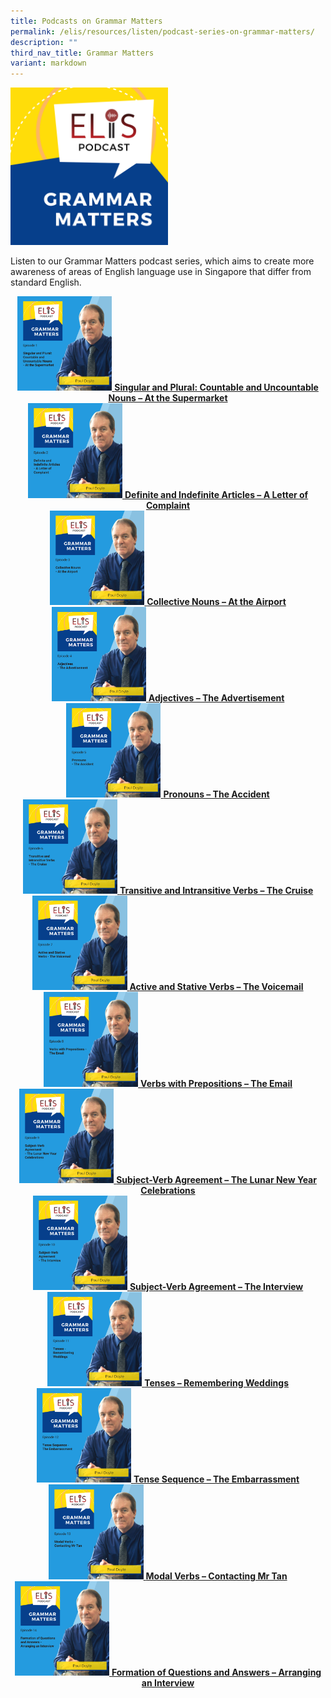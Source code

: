 ```yaml
---
title: Podcasts on Grammar Matters
permalink: /elis/resources/listen/podcast-series-on-grammar-matters/
description: ""
third_nav_title: Grammar Matters
variant: markdown
---
```

<img src="/images/final-elis-series-podcast-artwork-2021-1.png" style="width:50%">
		 
Listen to our Grammar Matters podcast series, which aims to create more awareness of areas of English language use in Singapore that differ from standard English.

<center>
<a href="/elis/resources/listen/singular-and-plural-countable-and-uncountable-nouns-at-the-supermarket/">
<img src="/images/gm-episode-1.png" style="width:30%">
<b>Singular and Plural: Countable and Uncountable Nouns – At the Supermarket</b>
</a>
</center>

<center>
<a href="/elis/resources/listen/definite-and-indefinite-articles-a-letter-of-complaint/">
<img src="/images/27.png" style="width:30%">
<b>Definite and Indefinite Articles – A Letter of Complaint</b>
</a>
</center>

<center>
<a href="/elis/resources/listen/podcast-series-on-grammar-matters/collective-nouns-at-the-airport/">
<img src="/images/7-september_tla-and-swi-ci-thumbnails-w-title-only-6.png" style="width:30%">
<b>Collective Nouns – At the Airport</b>
</a>
</center>

<center>
<a href="/elis/resources/listen/podcast-series-on-grammar-matters/adjectives-the-advertisement/">
<img src="/images/7-september_tla-and-swi-ci-thumbnails-w-title-only.png" style="width:30%">
<b>Adjectives – The Advertisement</b>
</a>
</center>

<center>
<a href="/elis/resources/listen/podcast-series-on-grammar-matters/adjectives-the-advertisement/">
<img src="/images/final-tla-and-swi-ci-and-gm-thumbnails-w-title-only.png" style="width:30%">
<b>Pronouns – The Accident</b>
</a>
</center>

<center>
<a href="/elis/resources/listen/podcast-series-on-grammar-matters/transitive-and-intransitive-verbs/">
<img src="/images/cover-art-with-titles-and-names-2.png" style="width:30%">
<b>Transitive and Intransitive Verbs – The Cruise</b>
</a>
</center>

<center>
<a href="/elis/resources/listen/podcast-series/grammar-matters/active-and-stative-verbs-the-voicemail/">
<img src="/images/cover%20art%20with%20titles%20and%20names%20(5).png" style="width:30%">
<b>Active and Stative Verbs – The Voicemail</b>
</a>
	</center>
	
<center>
<a href="/elis/resources/listen/podcast-series/grammar-matters/verbs-with-prepositions-the-email/">
<img src="/images/grammar%20matters%208.png" style="width:30%">
<b>Verbs with Prepositions – The Email</b>
</a>
	</center>
	
<center>
<a href="/elis/resources/listen/podcast-series/grammar-matters/subject-verb-agreement-lunar-new-year/">
<img src="/images/grammar%20matters%209.png" style="width:30%">
<b>Subject-Verb Agreement – The Lunar New Year Celebrations</b>
</a>
	</center>
	
<center>
<a href="/elis/resources/listen/podcast-series/grammar-matters/subject-verb-agreement-the-interview/">
<img src="/images/grammar%20matters%2010.png" style="width:30%">
<b>Subject-Verb Agreement – The Interview</b>
</a>
	</center>
	
<center>
<a href="/elis/resources/listen/podcast-series/grammar-matters/tenses-remembering-weddings/">
<img src="/images/gm%2013%20tenses.png" style="width:30%">
<b>Tenses – Remembering Weddings</b>
</a>
	</center>

<center>
<a href="/elis/resources/listen/podcast-series/grammar-matters/tenses-sequence-the-embarrassment/">
<img src="/images/grammar%20matters%2012.png" style="width:30%">
<b>Tense Sequence – The Embarrassment</b>
</a>
	</center>
	
<center>
<a href="/elis/resources/listen/podcast-series/grammar-matters/modal-verbs-contacting-mr-tan/">
<img src="/images/grammarmatters13.png" style="width:30%">
<b>Modal Verbs – Contacting Mr Tan</b>
</a>
	</center>
	
<center>
<a href="/elis/resources/listen/podcast-series/grammar-matters/formation-of-questions-and-answers-interview/">
<img src="/images/Cover_Art_with_titles_and_names__10_.png" style="width:30%">
<b>Formation of Questions and Answers – Arranging an Interview</b>
</a>
	</center>